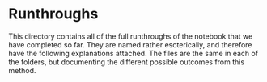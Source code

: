 # Runthroughs

This directory contains all of the full runthroughs of the notebook that we have completed so far. They are named rather esoterically, and therefore have the following explanations attached. The files are the same in each of the folders, but documenting the different possible outcomes from this method. 